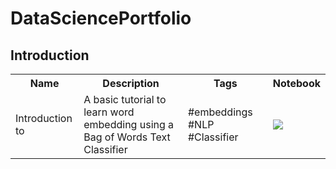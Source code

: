 # DataSciencePortfolio

## Introduction

<table class="tg">
  <tr>
    <th class="tg-yw4l"><b>Name</b></th>
    <th class="tg-yw4l"><b>Description</b></th>
    <th class="tg-yw4l"><b>Tags</b></th>
    <th class="tg-yw4l"><b>Notebook</b></th>
  </tr>
  
  <tr>
    <td class="tg-yw4l">Introduction to </td>
    <td class="tg-yw4l">A basic tutorial to learn word embedding using a Bag of Words Text Classifier </td>
    <td class="tg-yw4l">#embeddings #NLP #Classifier </td>
    <td class="tg-yw4l"><a href="https://colab.research.google.com/drive/1QM1-AwUp7uRknc1Gu27PhRJk3pS7aqng?usp=sharing">
  <img src="https://colab.research.google.com/assets/colab-badge.svg" width = '' >
</a></td>
  </tr>
 
  </table> 
  
